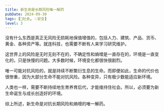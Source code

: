 ```yaml
---
title: 新生命是长期风险唯一解药
pubDate: 2024-09-30
tags: [👫社会, 💥安全]
level: 3
---
```


没有什么东西是真正无风险无损耗地保值增值的，包括人力、建筑、产品、货币、黄金、各种资产等。就连科技，也需要不断有人来学习研究维护。

这世界上的风险是无时无刻不在的，不确定性和熵增是一直存在的，环境是一直变化的，只是快慢的问题。大多数时候，环境变化都很快很剧烈。

唯一可能对抗风险的，就是持续不断繁衍生息的生命。而即便如此，生命的代价也很惨重，因为大部分生命不能对抗风险。各种变异，只有极少数能适应新环境。

人类也一样，需要不断持续地生育养育后代，才能维持住社会。所以，必须要为新生命诞生与成长创造好的环境。

综上所述，新生命是对抗长期风险和熵增的唯一解药。
